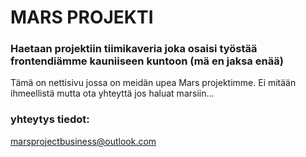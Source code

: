 # MARS PROJEKTI

### Haetaan projektiin tiimikaveria joka osaisi työstää frontendiämme kauniiseen kuntoon (mä en jaksa enää) 

Tämä on nettisivu jossa on meidän upea Mars projektimme. Ei mitään ihmeellistä mutta ota yhteyttä jos haluat marsiin...


### yhteytys tiedot: 

marsprojectbusiness@outlook.com
